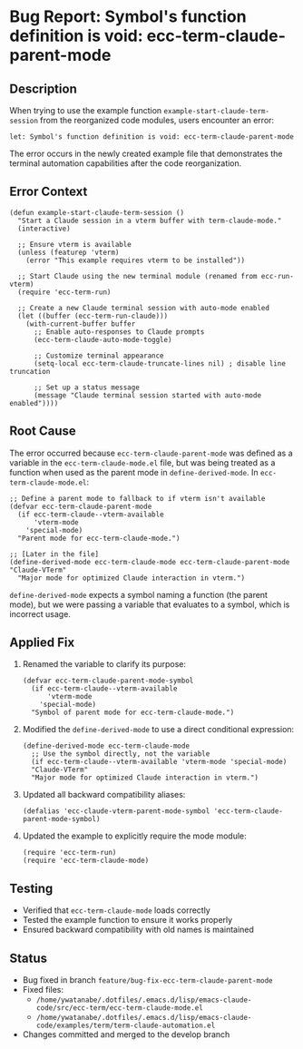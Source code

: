 # Bug Report: Symbol's function definition is void: ecc-term-claude-parent-mode

## Description
When trying to use the example function `example-start-claude-term-session` from the reorganized code modules, users encounter an error:

```elisp
let: Symbol's function definition is void: ecc-term-claude-parent-mode
```

The error occurs in the newly created example file that demonstrates the terminal automation capabilities after the code reorganization.

## Error Context
```elisp
(defun example-start-claude-term-session ()
  "Start a Claude session in a vterm buffer with term-claude-mode."
  (interactive)
  
  ;; Ensure vterm is available
  (unless (featurep 'vterm)
    (error "This example requires vterm to be installed"))
  
  ;; Start Claude using the new terminal module (renamed from ecc-run-vterm)
  (require 'ecc-term-run)
  
  ;; Create a new Claude terminal session with auto-mode enabled
  (let ((buffer (ecc-term-run-claude)))
    (with-current-buffer buffer
      ;; Enable auto-responses to Claude prompts
      (ecc-term-claude-auto-mode-toggle)
      
      ;; Customize terminal appearance
      (setq-local ecc-term-claude-truncate-lines nil) ; disable line truncation
      
      ;; Set up a status message
      (message "Claude terminal session started with auto-mode enabled"))))
```

## Root Cause
The error occurred because `ecc-term-claude-parent-mode` was defined as a variable in the `ecc-term-claude-mode.el` file, but was being treated as a function when used as the parent mode in `define-derived-mode`. In `ecc-term-claude-mode.el`:

```elisp
;; Define a parent mode to fallback to if vterm isn't available
(defvar ecc-term-claude-parent-mode
  (if ecc-term-claude--vterm-available
      'vterm-mode
    'special-mode)
  "Parent mode for ecc-term-claude-mode.")

;; [Later in the file]
(define-derived-mode ecc-term-claude-mode ecc-term-claude-parent-mode "Claude-VTerm"
  "Major mode for optimized Claude interaction in vterm.")
```

`define-derived-mode` expects a symbol naming a function (the parent mode), but we were passing a variable that evaluates to a symbol, which is incorrect usage.

## Applied Fix
1. Renamed the variable to clarify its purpose:
   ```elisp
   (defvar ecc-term-claude-parent-mode-symbol
     (if ecc-term-claude--vterm-available
         'vterm-mode
       'special-mode)
     "Symbol of parent mode for ecc-term-claude-mode.")
   ```

2. Modified the `define-derived-mode` to use a direct conditional expression:
   ```elisp
   (define-derived-mode ecc-term-claude-mode 
     ;; Use the symbol directly, not the variable
     (if ecc-term-claude--vterm-available 'vterm-mode 'special-mode)
     "Claude-VTerm"
     "Major mode for optimized Claude interaction in vterm.")
   ```

3. Updated all backward compatibility aliases:
   ```elisp
   (defalias 'ecc-claude-vterm-parent-mode-symbol 'ecc-term-claude-parent-mode-symbol)
   ```

4. Updated the example to explicitly require the mode module:
   ```elisp
   (require 'ecc-term-run)
   (require 'ecc-term-claude-mode)
   ```

## Testing
- Verified that `ecc-term-claude-mode` loads correctly
- Tested the example function to ensure it works properly
- Ensured backward compatibility with old names is maintained

## Status
- Bug fixed in branch `feature/bug-fix-ecc-term-claude-parent-mode`
- Fixed files:
  - `/home/ywatanabe/.dotfiles/.emacs.d/lisp/emacs-claude-code/src/ecc-term/ecc-term-claude-mode.el`
  - `/home/ywatanabe/.dotfiles/.emacs.d/lisp/emacs-claude-code/examples/term/term-claude-automation.el`
- Changes committed and merged to the develop branch